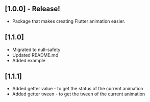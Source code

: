 ## [1.0.0] - Release!
- Package that makes creating Flutter animation easier.

## [1.1.0]
- Migrated to null-safety
- Updated README.md
- Added example

## [1.1.1]
- Added getter value - to get the status of the current animation
- Added getter tween - to get the tween of the current animation